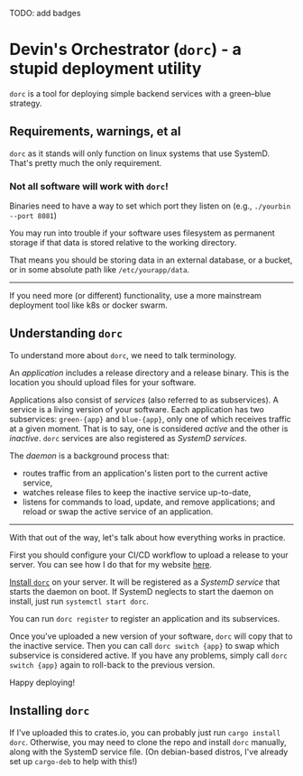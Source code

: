 TODO: add badges

# Devin's Orchestrator (`dorc`) - a stupid deployment utility

`dorc` is a tool for deploying simple backend services with a green–blue strategy.


## Requirements, warnings, et al

`dorc` as it stands will only function on linux systems that use SystemD.
That's pretty much the only requirement.


### Not all software will work with `dorc`!

Binaries need to have a way to set which port they listen on (e.g., `./yourbin --port 8081`)

You may run into trouble if your software uses filesystem as permanent storage if that data is stored relative to the working directory.

That means you should be storing data in an external database, or a bucket, or in some absolute path like `/etc/yourapp/data`.

---

If you need more (or different) functionality, use a more mainstream deployment tool like k8s or docker swarm.


## Understanding `dorc`

To understand more about `dorc`, we need to talk terminology.

An _application_ includes a release directory and a release binary.
This is the location you should upload files for your software.

Applications also consist of _services_ (also referred to as subservices).
A service is a living version of your software.
Each application has two subservices: `green-{app}` and `blue-{app}`,
only one of which receives traffic at a given moment.
That is to say, one is considered _active_ and the other is _inactive_.
`dorc` services are also registered as _SystemD services_.

The _daemon_ is a background process that:
- routes traffic from an application's listen port to the current active service,
- watches release files to keep the inactive service up-to-date,
- listens for commands to load, update, and remove applications;
  and reload or swap the active service of an application.

---

With that out of the way, let's talk about how everything works in practice.

First you should configure your CI/CD workflow to upload a release to your server.
You can see how I do that for my website [here](https://github.com/dwbrite/website-rs/blob/master/.github/workflows/dwbrite-com.yml).

[Install `dorc`](#installing-dorc) on your server.
It will be registered as a _SystemD service_ that starts the daemon on boot.
If SystemD neglects to start the daemon on install, just run `systemctl start dorc`.

You can run `dorc register` to register an application and its subservices.

Once you've uploaded a new version of your software, `dorc` will copy that to the inactive service.
Then you can call `dorc switch {app}` to swap which subservice is considered active.
If you have any problems, simply call `dorc switch {app}` again to roll-back to the previous version.

Happy deploying!


## Installing `dorc`

If I've uploaded this to crates.io, you can probably just run `cargo install dorc`.
Otherwise, you may need to clone the repo and install `dorc` manually, along with the SystemD service file.
(On debian-based distros, I've already set up `cargo-deb` to help with this!)
